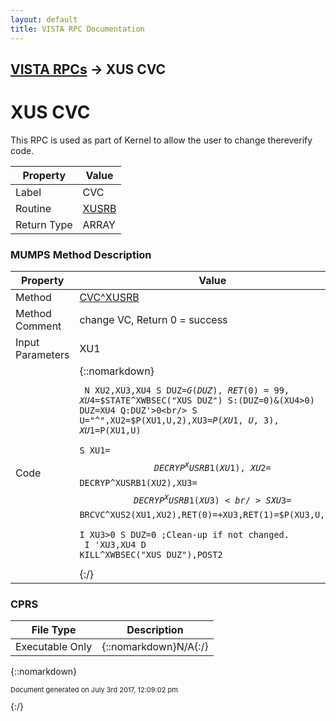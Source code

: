 ```yaml
---
layout: default
title: VISTA RPC Documentation
---
```


## [VISTA RPCs](TableOfContents) &#8594; XUS CVC
# XUS CVC

This RPC is used as part of Kernel to allow the user to change thereverify code.

Property | Value
--- | ---
Label | CVC
Routine | [XUSRB](http://code.osehra.org/dox/Routine_XUSRB_source.html)
Return Type | ARRAY




### MUMPS Method Description

Property | Value
--- | ---
Method | [CVC^XUSRB](http://code.osehra.org/dox/Routine_XUSRB_source.html)
Method Comment | change VC, Return 0 &#x3D; success
Input Parameters | XU1
Code | {::nomarkdown}<pre><code> N XU2,XU3,XU4 S DUZ=$G(DUZ),RET(0)=99,XU4=$$STATE^XWBSEC("XUS DUZ") S:(DUZ=0)&(XU4>0) DUZ=XU4 Q:DUZ'>0<br/> S U="^",XU2=$P(XU1,U,2),XU3=$P(XU1,U,3),XU1=$P(XU1,U)<br/> S XU1=$$DECRYP^XUSRB1(XU1),XU2=$$DECRYP^XUSRB1(XU2),XU3=$$DECRYP^XUSRB1(XU3)<br/> S XU3=$$BRCVC^XUS2(XU1,XU2),RET(0)=+XU3,RET(1)=$P(XU3,U,2,9)<br/> I XU3>0 S DUZ=0 ;Clean-up if not changed.<br/> I 'XU3,XU4 D KILL^XWBSEC("XUS DUZ"),POST2</code></pre>{:/}



### CPRS

File Type | Description
--- | ---
Executable Only | {::nomarkdown}N/A{:/}

{::nomarkdown} <br/><p style="font-size: 11px">Document generated on July 3rd 2017, 12:09:02 pm</p>{:/}